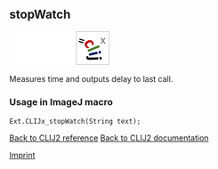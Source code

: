 ## stopWatch
<img src="images/mini_empty_logo.png"/><img src="images/mini_empty_logo.png"/><img src="images/mini_clijx_logo.png"/>

Measures time and outputs delay to last call.

### Usage in ImageJ macro
```
Ext.CLIJx_stopWatch(String text);
```


[Back to CLIJ2 reference](https://clij.github.io/clij2-docs/reference)
[Back to CLIJ2 documentation](https://clij.github.io/clij2-docs)

[Imprint](https://clij.github.io/imprint)
